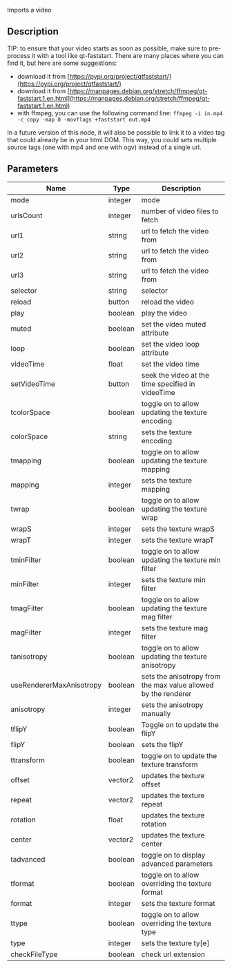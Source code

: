 Imports a video


## Description

TIP: to ensure that your video starts as soon as possible, make sure to pre-process it with a tool like qt-faststart. There are many places where you can find it, but here are some suggestions:

- download it from [https://pypi.org/project/qtfaststart/](https://pypi.org/project/qtfaststart/)
- download it from [https://manpages.debian.org/stretch/ffmpeg/qt-faststart.1.en.html](https://manpages.debian.org/stretch/ffmpeg/qt-faststart.1.en.html)
- with ffmpeg, you can use the following command line: `ffmpeg -i in.mp4 -c copy -map 0 -movflags +faststart out.mp4
`

In a future version of this node, it will also be possible to link it to a video tag that could already be in your html DOM. This way, you could sets multiple source tags (one with mp4 and one with ogv) instead of a single url.


## Parameters

<table>
<thead>
	<tr>
		<th>Name</th>
		<th>Type</th>
		<th>Description</th>
	</tr>
</thead>
<tr>
	<td>mode</td>
	<td><div class='bg-orange-800 px-2 py-px text-white rounded-sm'>integer</div></td>
	<td>mode</td>
</tr>
<tr>
	<td>urlsCount</td>
	<td><div class='bg-orange-800 px-2 py-px text-white rounded-sm'>integer</div></td>
	<td>number of video files to fetch</td>
</tr>
<tr>
	<td>url1</td>
	<td><div class='bg-purple-800 px-2 py-px text-white rounded-sm'>string</div></td>
	<td>url to fetch the video from</td>
</tr>
<tr>
	<td>url2</td>
	<td><div class='bg-purple-800 px-2 py-px text-white rounded-sm'>string</div></td>
	<td>url to fetch the video from</td>
</tr>
<tr>
	<td>url3</td>
	<td><div class='bg-purple-800 px-2 py-px text-white rounded-sm'>string</div></td>
	<td>url to fetch the video from</td>
</tr>
<tr>
	<td>selector</td>
	<td><div class='bg-purple-800 px-2 py-px text-white rounded-sm'>string</div></td>
	<td>selector</td>
</tr>
<tr>
	<td>reload</td>
	<td><div class='bg-cyan-800 px-2 py-px text-white rounded-sm'>button</div></td>
	<td>reload the video</td>
</tr>
<tr>
	<td>play</td>
	<td><div class='bg-emerald-800 px-2 py-px text-white rounded-sm'>boolean</div></td>
	<td>play the video</td>
</tr>
<tr>
	<td>muted</td>
	<td><div class='bg-emerald-800 px-2 py-px text-white rounded-sm'>boolean</div></td>
	<td>set the video muted attribute</td>
</tr>
<tr>
	<td>loop</td>
	<td><div class='bg-emerald-800 px-2 py-px text-white rounded-sm'>boolean</div></td>
	<td>set the video loop attribute</td>
</tr>
<tr>
	<td>videoTime</td>
	<td><div class='bg-yellow-800 px-2 py-px text-white rounded-sm'>float</div></td>
	<td>set the video time</td>
</tr>
<tr>
	<td>setVideoTime</td>
	<td><div class='bg-cyan-800 px-2 py-px text-white rounded-sm'>button</div></td>
	<td>seek the video at the time specified in videoTime</td>
</tr>
<tr>
	<td>tcolorSpace</td>
	<td><div class='bg-emerald-800 px-2 py-px text-white rounded-sm'>boolean</div></td>
	<td>toggle on to allow updating the texture encoding</td>
</tr>
<tr>
	<td>colorSpace</td>
	<td><div class='bg-purple-800 px-2 py-px text-white rounded-sm'>string</div></td>
	<td>sets the texture encoding</td>
</tr>
<tr>
	<td>tmapping</td>
	<td><div class='bg-emerald-800 px-2 py-px text-white rounded-sm'>boolean</div></td>
	<td>toggle on to allow updating the texture mapping</td>
</tr>
<tr>
	<td>mapping</td>
	<td><div class='bg-orange-800 px-2 py-px text-white rounded-sm'>integer</div></td>
	<td>sets the texture mapping</td>
</tr>
<tr>
	<td>twrap</td>
	<td><div class='bg-emerald-800 px-2 py-px text-white rounded-sm'>boolean</div></td>
	<td>toggle on to allow updating the texture wrap</td>
</tr>
<tr>
	<td>wrapS</td>
	<td><div class='bg-orange-800 px-2 py-px text-white rounded-sm'>integer</div></td>
	<td>sets the texture wrapS</td>
</tr>
<tr>
	<td>wrapT</td>
	<td><div class='bg-orange-800 px-2 py-px text-white rounded-sm'>integer</div></td>
	<td>sets the texture wrapT</td>
</tr>
<tr>
	<td>tminFilter</td>
	<td><div class='bg-emerald-800 px-2 py-px text-white rounded-sm'>boolean</div></td>
	<td>toggle on to allow updating the texture min filter</td>
</tr>
<tr>
	<td>minFilter</td>
	<td><div class='bg-orange-800 px-2 py-px text-white rounded-sm'>integer</div></td>
	<td>sets the texture min filter</td>
</tr>
<tr>
	<td>tmagFilter</td>
	<td><div class='bg-emerald-800 px-2 py-px text-white rounded-sm'>boolean</div></td>
	<td>toggle on to allow updating the texture mag filter</td>
</tr>
<tr>
	<td>magFilter</td>
	<td><div class='bg-orange-800 px-2 py-px text-white rounded-sm'>integer</div></td>
	<td>sets the texture mag filter</td>
</tr>
<tr>
	<td>tanisotropy</td>
	<td><div class='bg-emerald-800 px-2 py-px text-white rounded-sm'>boolean</div></td>
	<td>toggle on to allow updating the texture anisotropy</td>
</tr>
<tr>
	<td>useRendererMaxAnisotropy</td>
	<td><div class='bg-emerald-800 px-2 py-px text-white rounded-sm'>boolean</div></td>
	<td>sets the anisotropy from the max value allowed by the renderer</td>
</tr>
<tr>
	<td>anisotropy</td>
	<td><div class='bg-orange-800 px-2 py-px text-white rounded-sm'>integer</div></td>
	<td>sets the anisotropy manually</td>
</tr>
<tr>
	<td>tflipY</td>
	<td><div class='bg-emerald-800 px-2 py-px text-white rounded-sm'>boolean</div></td>
	<td>Toggle on to update the flipY</td>
</tr>
<tr>
	<td>flipY</td>
	<td><div class='bg-emerald-800 px-2 py-px text-white rounded-sm'>boolean</div></td>
	<td>sets the flipY</td>
</tr>
<tr>
	<td>ttransform</td>
	<td><div class='bg-emerald-800 px-2 py-px text-white rounded-sm'>boolean</div></td>
	<td>toggle on to update the texture transform</td>
</tr>
<tr>
	<td>offset</td>
	<td><div class='bg-teal-800 px-2 py-px text-white rounded-sm'>vector2</div></td>
	<td>updates the texture offset</td>
</tr>
<tr>
	<td>repeat</td>
	<td><div class='bg-teal-800 px-2 py-px text-white rounded-sm'>vector2</div></td>
	<td>updates the texture repeat</td>
</tr>
<tr>
	<td>rotation</td>
	<td><div class='bg-yellow-800 px-2 py-px text-white rounded-sm'>float</div></td>
	<td>updates the texture rotation</td>
</tr>
<tr>
	<td>center</td>
	<td><div class='bg-teal-800 px-2 py-px text-white rounded-sm'>vector2</div></td>
	<td>updates the texture center</td>
</tr>
<tr>
	<td>tadvanced</td>
	<td><div class='bg-emerald-800 px-2 py-px text-white rounded-sm'>boolean</div></td>
	<td>toggle on to display advanced parameters</td>
</tr>
<tr>
	<td>tformat</td>
	<td><div class='bg-emerald-800 px-2 py-px text-white rounded-sm'>boolean</div></td>
	<td>toggle on to allow overriding the texture format</td>
</tr>
<tr>
	<td>format</td>
	<td><div class='bg-orange-800 px-2 py-px text-white rounded-sm'>integer</div></td>
	<td>sets the texture format</td>
</tr>
<tr>
	<td>ttype</td>
	<td><div class='bg-emerald-800 px-2 py-px text-white rounded-sm'>boolean</div></td>
	<td>toggle on to allow overriding the texture type</td>
</tr>
<tr>
	<td>type</td>
	<td><div class='bg-orange-800 px-2 py-px text-white rounded-sm'>integer</div></td>
	<td>sets the texture ty[e]</td>
</tr>
<tr>
	<td>checkFileType</td>
	<td><div class='bg-emerald-800 px-2 py-px text-white rounded-sm'>boolean</div></td>
	<td>check url extension</td>
</tr>
</table>